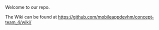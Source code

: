Welcome to our repo.

The Wiki can be found at https://github.com/mobileappdevhm/concept-team_4/wiki/